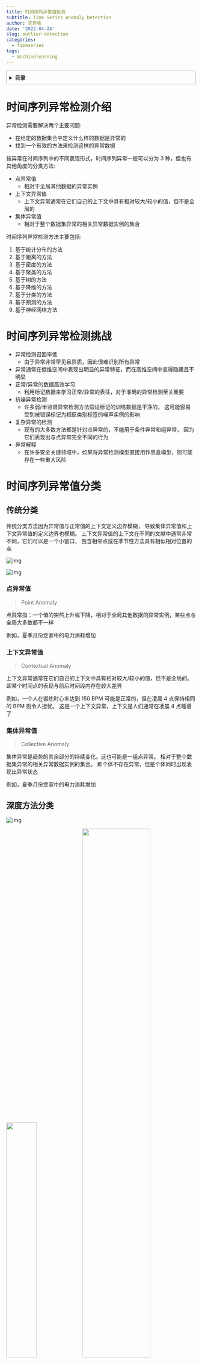 ```yaml
---
title: 时间序列异常值检测
subtitle: Time Series Anomaly Detection
author: 王哲峰
date: '2022-04-24'
slug: outlier-detection
categories:
  - timeseries
tags:
  - machinelearning
---
```


<style>
details {
    border: 1px solid #aaa;
    border-radius: 4px;
    padding: .5em .5em 0;
}
summary {
    font-weight: bold;
    margin: -.5em -.5em 0;
    padding: .5em;
}
details[open] {
    padding: .5em;
}
details[open] summary {
    border-bottom: 1px solid #aaa;
    margin-bottom: .5em;
}
img {
    pointer-events: none;
}
</style>

<details><summary>目录</summary><p>

- [时间序列异常检测介绍](#时间序列异常检测介绍)
- [时间序列异常检测挑战](#时间序列异常检测挑战)
- [时间序列异常值分类](#时间序列异常值分类)
  - [传统分类](#传统分类)
    - [点异常值](#点异常值)
    - [上下文异常值](#上下文异常值)
    - [集体异常值](#集体异常值)
  - [深度方法分类](#深度方法分类)
    - [点(Point)异常值](#点point异常值)
    - [模式(Pattern)异常值](#模式pattern异常值)
- [时间序列异常检测数据集](#时间序列异常检测数据集)
  - [SEQ](#seq)
  - [其他](#其他)
- [时间序列异常检测方法](#时间序列异常检测方法)
  - [基于统计分布的方法](#基于统计分布的方法)
    - [3-Sigma](#3-sigma)
    - [Z-Score](#z-score)
    - [Boxplot](#boxplot)
    - [Grubbs 检验](#grubbs-检验)
  - [基于方差分析的方法](#基于方差分析的方法)
    - [Elliptic Envelope](#elliptic-envelope)
    - [组内方差法](#组内方差法)
  - [基于距离的方法](#基于距离的方法)
    - [KNN](#knn)
  - [基于密度的方法](#基于密度的方法)
    - [LOF](#lof)
    - [COF](#cof)
    - [SOS](#sos)
  - [基于聚类的方法](#基于聚类的方法)
    - [K-Means 聚类](#k-means-聚类)
    - [DBSCAN](#dbscan)
    - [GMM](#gmm)
  - [基于树的方法](#基于树的方法)
    - [孤立森林](#孤立森林)
    - [RRCF](#rrcf)
  - [基于降维的方法](#基于降维的方法)
    - [PCA](#pca)
    - [AutoEncoder](#autoencoder)
  - [基于分类的方法](#基于分类的方法)
    - [One-Class SVM](#one-class-svm)
  - [基于预测的方法](#基于预测的方法)
    - [ARIMA](#arima)
  - [基于时序分解的方法](#基于时序分解的方法)
    - [STL](#stl)
    - [SH-ESD](#sh-esd)
  - [基于神经网络方法](#基于神经网络方法)
    - [特征提取](#特征提取)
    - [学习常态特征表征](#学习常态特征表征)
      - [通用常态特征表征学习](#通用常态特征表征学习)
      - [依赖异常度量的特征表征学习](#依赖异常度量的特征表征学习)
    - [端对端异常分数学习](#端对端异常分数学习)
- [结论和方向](#结论和方向)
- [参考](#参考)
</p></details><p></p>

# 时间序列异常检测介绍

异常检测需要解决两个主要问题: 

* 在给定的数据集合中定义什么样的数据是异常的
* 找到一个有效的方法来检测这样的异常数据

按异常在时间序列中的不同表现形式，时间序列异常一般可以分为 3 种，但也有其他角度的分类方法: 

* 点异常值
    - 相对于全局其他数据的异常实例
* 上下文异常值
    - 上下文异常通常在它们自己的上下文中具有相对较大/较小的值，但不是全局的
* 集体异常值
    - 相对于整个数据集异常的相关异常数据实例的集合

时间序列异常检测方法主要包括: 

1. 基于统计分布的方法
2. 基于距离的方法
3. 基于密度的方法
4. 基于聚类的方法
5. 基于树的方法
6. 基于降维的方法
7. 基于分类的方法
8. 基于预测的方法
9. 基于神经网络方法

# 时间序列异常检测挑战

* 异常检测召回率低
    - 由于异常非常罕见且异质，因此很难识别所有异常
* 异常通常在低维空间中表现出明显的异常特征，而在高维空间中变得隐藏且不明显
* 正常/异常的数据高效学习
    - 利用标记数据来学习正常/异常的表征，对于准确的异常检测至关重要
* 抗噪异常检测
    - 许多弱/半监督异常检测方法假设标记的训练数据是干净的，
      这可能容易受到被错误标记为相反类别标签的噪声实例的影响
* 复杂异常的检测
    - 现有的大多数方法都是针对点异常的，不能用于条件异常和组异常，
      因为它们表现出与点异常完全不同的行为
* 异常解释
    - 在许多安全关键领域中，如果将异常检测模型直接用作黑盒模型，则可能存在一些重大风险

# 时间序列异常值分类

## 传统分类

传统分类方法因为异常值与正常值的上下文定义边界模糊，
导致集体异常值和上下文异常值的定义边界也模糊。
上下文异常值的上下文在不同的文献中通常非常不同，它们可以是一个小窗口，
包含相邻点或在季节性方法具有相似相对位置的点

![img](images/tranditional_type.png)

![img](images/tranditional_type3.png)

### 点异常值

> Point Anomaly

点异常指：一个值的突然上升或下降，相对于全局其他数据的异常实例，某些点与全局大多数都不一样

例如，夏季月份您家中的电力消耗增加

### 上下文异常值

> Contextual Anomaly

上下文异常通常在它们自己的上下文中具有相对较大/较小的值，但不是全局的。
即某个时间点的表现与前后时间段内存在较大差异

例如，一个人在锻炼时心率达到 150 BPM 可能是正常的，但在凌晨 4 点保持相同的 BPM 则令人担忧。
这是一个上下文异常，上下文是人们通常在凌晨 4 点睡着了

### 集体异常值

> Collective Anomaly

集体异常是趋势的其余部分的持续变化。这也可能是一组点异常。
相对于整个数据集异常的相关异常数据实例的集合。
即个体不存在异常，但是个体同时出现表现出异常状态

例如，夏季月份您家中的电力消耗增加

## 深度方法分类

![img](images/deep_type.png)

<img src="images/deep_point_type.png" width="40%" /><img src="images/deep_pattern_type.png" width="60%" />

### 点(Point)异常值

* Global：全局异常
* Contextual：上下文异常

### 模式(Pattern)异常值

* Shapelet：形状异常
* Seasonal：季节性/周期性异常
* Trend：趋势异常

关于三类 Pattern 异常，可以基于 shapelet 函数来定义:

`$$X_{i,j} = \rho(2 \pi T_{i,j}, \omega) + \tau(T_{i,j})$$`

其中:

* `$X_{i,j}$` 是由多个不同频率的波的值相加得到的
* `$\rho(2 \pi T,\omega) = \sum_{n}[A \sin(2 \pi \omega_{n} T) + B \cos(2 \pi \omega_{n} T)]$`
* `$\tau(\cdot)$` 为趋势项，例如：线性函数 `$\tau(T) = T$`

如果 `$s$` 为相似相度量函数，那么以上三种异常类型可以分别定义为：

* Shapelet outliers(异常的局部子序列)
    - `$s(\rho(\cdot), \hat{\rho}(\cdot)) > \delta$`，其中，`$\delta$` 为异常判定的阈值
* Seasonal outliers(异常周期性的局部子序列)
    - `$s(\omega, \hat{\omega}) > \delta$`，其中，`$\delta$` 为异常判定的阈值
* Trend outliers(异常趋势的局部子序列)
    - `$s(\tau(\cdot), \hat{\tau}(\cdot)) > \delta$`，其中，`$\delta$` 为异常判定的阈值

# 时间序列异常检测数据集

## SEQ

基于 shapelet 函数，可以获取 35 个合成数据集(可称 NeurlIPS-TS synthestic datasets or SEQ),
其中 20 个单变量，15 个多变量数据集。该数据集覆盖各类异常数据

## 其他

![img](images/data.png)

# 时间序列异常检测方法

![img](images/models.png)

![img](images/models_standard.png)

## 基于统计分布的方法

基于统计的方法最直观，适用于几乎所有类型的时间序列。在这种方法中，异常值的上限和下限是根据特定的统计量创建的，
例如：均值、标准差、Z 统计量、T 统计量、分布的百分位数

### 3-Sigma

基于正态分布，3-Sigma 准则认为值在 `$(\mu - 3\sigma, \mu + 3\sigma)$` 区间的概率为 99.74%，
当数据分布超过这个区间时即认为是异常数据，为提升准确率可采用同环比策略

![img](images/3sigma.png)

取整个序列的均值和标准差是不可取的，因为在这种情况下，边界将是静态的。
边界应该在滚动窗口的基础上创建，就像考虑一组连续的观察来创建边界，
然后转移到另一个窗口。该方法是一种高效、简单的离群点检测方法

### Z-Score

Z-Score 方法假定数据是高斯分布，异常值是分布尾部的数据点，因此远离数据的平均值。
距离的远近取决于使用公式归一化数据集 `$z_{i}$` 的设定阈值 `$z_{threshold}$`

`$$z_{i} = \frac{x_{i} - \mu}{\sigma}$$`

异常值也进行了标准化处理，如果绝对值大于 `$z_{threshold}$` 则认为该观测值为异常值：

`$$|z_{i}| > z_{threshold}$$`

这里 `$z_{threshold}$` 一般设置为 2.5、3.0、3.5。当 `$z_{threshold} = 3$` 作为阈值去提出异常点时，
便相当于 3-Sigma

### Boxplot

箱线图是基于四分位距(IQR)检测异常点的

![img](images/boxplot.png)

### Grubbs 检验

Grubbs 检验常被用来检验服从正态分布的单变量数据集(univariate dataset) 中的单个异常值。
若有异常值，则其必为数据集中的最大值或最小值

Grubbs 检验的原假设与备择假设如下：

* H0：数据集中没有异常值
* H1：数据集中有一个异常值

Grubbs 检验需要总体是正态分布。算法流程如下：

1. 序列样本从小到大排序
2. 求序列样本的均值 mean 和标准差 std
3. 计算 min 和 max 与 mean 的差距，更大的那个为可疑值
4. 求可疑值的 Z-score(standard score)，如果大于 Grubbs 临界值，那么就是异常值
5. 排除序列中的异常值，对剩余序列循环做 1-4 步骤

Grubbs 临界值可以查表得到，它由两个值决定：

* 检出水平 `$\alpha$`(越严格越小)
* 样本数量 `$n$`

Grubbs 检验方法的局限：

* 只能检测单维度数据
* 无法精确的输出正常区间
* 它的判断机制是“逐一剔除”，所以每个异常值都要单独计算整个步骤，数据量大吃不消
* 需假定数据服从正态分布或近正态分布

## 基于方差分析的方法

### Elliptic Envelope

> Elliptic Envelope，椭圆包格

Elliptic Envelope 算法的思路是，假设常规数据隐含这一个已知的概率分布。基于这个假设，我们尝试确定数据的形状（边界），
也可以将远离边界的样本点定义为异常点。sklearn 提供了一个 `sklearn.covariance.EllipticEnvelope` 类，
它可以根据数据做一个鲁棒的协方差估计，然后学习到一个包围中心样本点并忽视离群点的椭圆

### 组内方差法


## 基于距离的方法

### KNN

KNN 依次计算每个样本与它最近的 `$K$` 个样本的平均距离，
再利用计算的距离与阈值进行比较，如果大于阈值，则认为是异常值

* 优点是不需要假设数据的分布
* 缺点是仅可以找出全局异常点，无法找到局部异常点

## 基于密度的方法

### LOF

> Local Outlier Factor，LOF

LOF 是基于密度的经典算法，通过给每个数据点都分配一个依赖于邻域密度的离群因子 LOF，
进而判断该数据点是否为离群点。它的好处在于可以量化每个数据点的异常程度(outlierness)

![img](images/LOF.png)

**数据点 P 的局部相对密度(局部异常因子，LOF)：** 

`$$LOF_{k}(P) = \frac{\sum_{N_{k}(P) \in O}\frac{lrd_{k}(O)}{lrd_{k}(P)}}{|N_{k}(P)|} \\
              = \frac{\frac{\sum_{N_{k}(P) \in O}lrd_{k}(O)}{|N_{k}(P)|}}{lrd_{k}(P)}$$`

**数据点 P 在 `$k$` 邻域内点的平均局部可达密度：**

`$$\frac{\sum_{N_{k}(P) \in O}lrd_{k}(O)}{|N_{k}(P)|}$$`

**数据点 P 的局部可达密度(数据点 P 最近邻的平均可达距离的倒数。距离越大，密度越小)：**

`$$lrd_{k}(P) = \frac{1}{\frac{\sum_{N_{k}(P) \in O} reach\_dist_{k}(O, P)}{|N_{k}(P)|}}$$`

**点 P 到点 O 的第 `$k$` 可达距离：**

`$$reach\_dist_{k}(O, P) = max\{d_{k}(O), d(O, P)\}$$`

其中:

* `$d_{k}(O)$`: 点 O 的 `$k$` 近邻距离，即第 `$k$` 个最近的点跟点 O 之间的距离
* `$d(O, P)$`: 点 P 到点 O 的距离

整体来说，LOF 算法流程如下：

* 对于每个数据点，计算它与其他所有点的距离，并按从近到远排序
* 对于每个数据点，找到它的 K-Nearest-Neighbor，计算 LOF 得分

### COF

> Connectivity-Based Outlier Factor，COF

COF 是 LOF 的变种，相比于 LOF，COF 可以处理低密度下的异常值，
COF 的局部密度是基于平均链式距离计算得到。
在一开始的时候一样会先计算出每个点的 k-nearest neighbor。
而接下来会计算每个点的 Set Based Nearest Path，如下图

![img](images/COF.png)

假使 `$k=5$`，所以 F 的 neighbor 为 B、C、D、E、G。而对于 F 离他最近的点为 E，
所以 SBN Path 的第一个元素是 F、第二个是 E。离 E 最近的点为 D 所以第三个元素为 D，
接下来离 D 最近的点为 C 和 G，所以第四和五个元素为 C 和 G，最后离 C 最近的点为 B，
第六个元素为 B。所以整个流程下来，F 的 SBN Path 为 `$\{F, E, D, C, G, C, B\}$`。
而对于 SBN Path 所对应的距离 `$e=\{e_1, e_2, e_3,\ldots,e_k\}$`，依照上面的例子 `$e=\{3,2,1,1,1\}$`

所以可以说假使想计算 p 点的 SBN Path，
只要直接计算 p 点和其 neighbor 所有点所构成的 graph 的 minimum spanning tree，
之后再以 p 点为起点执行 shortest path 算法，就可以得到 SBN Path。
有了 SBN Path 后，接下来就会计算 p 点的链式距离

`$$ac\_distance(p) = \sum_{i=1}^{k}\frac{2(k+1-i)}{k(k+1)}dist(e_{i})$$`

有了 `$ac\_distance$` 后，就可以计算 COF：

`$$COF(p) = \frac{ac\_distance(p)}{\frac{1}{k} \sum_{o \in N_{k}(p)} ac\_distance(o)}$$`

### SOS

> Stochastic Outlier Selection，SOS

SOS 的思想是：当一个点和其它所有点的关联度(affinity)都很小的时候，它就是一个异常点。
将特征矩阵(feature martrix)或者相异度矩阵(dissimilarity matrix)输入给 SOS 算法，
会返回一个异常概率值向量(每个点对应一个)

![img](images/SOS.png)

SOS 算法的流程：

1. 计算相异度矩阵 `$D$`
    - 相异度矩阵(dissimilarity matrix)是各样本两两之间的度量距离，比如欧式距离或汉明距离等
2. 计算关联度矩阵 `$A$`
    - 关联度矩阵(affinity matrix)反映的是度量距离方差，如图：点 `$x_{5}$` 的密度最大，方差最小； 
      `$x_{6}$` 的密度最小，方差最大

![img](images/affinity_matrix.png)

3. 计算关联概率矩阵 `$B$`
    - 关联概率矩阵(binding probability matrix)就是把关联矩阵(affinity matrix)按行归一化得到的

![img](images/binding_prob_matrix.png)

4. 算出异常概率向量
    - 得到了关联概率矩阵，每个点的异常概率值就用如下的公式计算，
      当一个点和其它所有点的关联度(affinity)都很小的时候，它就是一个异常点

    `$$p(x_{i} \in C_{0}) = \prod_{j \neq i}(1 - b_{ji})$$`

## 基于聚类的方法

### K-Means 聚类

K-Means 聚类是一种无监督机器学习算法，经常用于检测时间序列数据中的异常值。
该算法查看数据集中的数据点，并将相似的数据点分组为 K 个聚类。
通过测量数据点到其最近质心的距离来区分异常。
如果距离大于某个阈值，则将该数据点标记为异常。
K-Means 算法使用欧几里得距离进行比

### DBSCAN

DBSCAN 算法(Density-Based Spatial Clustering of Applications with Noise)的输入和输出如下，
对于无法形成聚类簇的孤立点，即为异常点(噪声点)

DBSCAN 输入：

* 数据集，邻域半径 Eps，邻域中数据对象数目阈值 MinPts

DBSCAN 输出：

* 密度联通簇

DBSCAN 中的三种点的类别:

![img](images/dbscan_point.png)

DBSCAN 中的四种点的关系:

![img](images/dbscan_relation.png)

DBSCAN 的算法实现步骤:

![img](images/dbscan_algorithms.png)

DBSCAN 算法具体处理流程如下:

1. 从数据集中任意选取一个数据对象点 p
2. 如果对于参数 Eps 和 MinPts，所选取的数据对象点 p 为核心点，则找出所有从 p 密度可达的数据对象点，形成一个簇
3. 如果选取的数据对象点 p 是边缘点，选取另一个数据对象点
4. 重复以上 2、3 步，直到所有点被处理

### GMM

## 基于树的方法

### 孤立森林

> Isolation Forest，孤立森林

孤立森林(Isolation Forest，iForest)中的 “孤立” (isolation) 指的是 “把异常点从所有样本中孤立出来”，
论文中的原文是 “separating an instance from the rest of the instances”。

孤立森林是一种基于决策树的异常检测机器学习算法。它通过使用决策树的分区隔离给定特征集上的数据点来工作。
换句话说，它从数据集中取出一个样本，并在该样本上构建树，直到每个点都被隔离。
为了隔离数据点，随机选择 m 个特征，通过在所选特征的最大值和最小值之间随机选择一个值来分割数据点。
观察值的划分递归地重复，直到所有的观察值被孤立。
特征的随机分区将为异常数据点在树中创建更短的路径，从而将它们与其余数据区分开来

用一个随机超平面对一个数据空间进行切割，切一次可以生成两个子空间。
接下来，再继续随机选取超平面，来切割第一步得到的两个子空间，以此循环下去，
直到每子空间里面只包含一个数据点为止。可以发现，那些密度很高的簇要被切很多次才会停止切割，
即每个点都单独存在于一个子空间内，但那些分布稀疏的点，大都很早就停到一个子空间内了。
所以，整个孤立森林的算法思想：异常样本更容易快速落入叶子结点或者说，异常样本在决策树上，距离根节点更近

![img](images/iForest.png)

获得 `$t$` 个孤立树后，单棵树的训练就结束了。接下来就可以用生成的孤立树来评估测试数据了，
即计算异常分数 `$s$`。对于每个样本 `$x$`，需要对其综合计算每棵树的结果，
通过下面的公式计算异常得分： 

`$$s(x, n) = 2^{-\frac{E(h(x))}{c(n)}}$$`

其中:

* `$h(x)$`：样本在 iTree 上的 PathLength
* `$E(h(x))$`：样本在 `$t$` 棵 iTree 的 PathLength 的均值
* `$c(n)$` `$n$` 个样本构建一个二叉搜索数 BST 中的未成功搜索平均路径长度(均值 `$h(x)$` 对外部节点终端的估计等同于 BST 的未成功搜索)，
  `$E(h(x))/c(n)$` 是对样本 `$x$` 的路径长度 `$h(x)$` 进行标准化处理。
  `$H(n-1)$` 是调和数，可使用 `$\ln(n-1) + 0.5772156649$`(欧拉常数)估算

  `$$c(n) = 2H(n-1) - \frac{2(n-1)}{n} = 2[ln(n-1) + 0.5772156649] - \frac{2(n-1)}{n}$$`

异常分数 `$s$` 指数部分值域为 `$(-\infty, 0)$`，因此 `$s$` 值域为 `$(0, 1)$`。
当 PathLength 越小，`$s$` 越接近 1，此时样本为异常值的概率越大

### RRCF

## 基于降维的方法

### PCA

PCA 在异常检测方面的做法，大体有两种思路：

* 将数据映射到低维特征空间，然后在特征空间不同维度上查看每个数据点跟其它数据的偏差
* 将数据映射到低维特征空间，然后由低维特征空间重新映射回原空间，
  尝试用低维特征重构原始数据，看重构误差的大小

PCA 在做特征值分解，会得到：

* 特征向量：反应了原始数据方差变化程度的不同方向
* 特征值：数据在对应方向上的方差大小

所以，最大特征值对应的特征向量为数据方差最大的方向，最小特征值对应的特征向量为数据方差最小的方向。
原始数据在不同方向上的方差变化反应了其内在特点。如果单个数据样本跟整体数据样本表现出的特点不太一致，
比如在某些方向上跟其它数据样本偏离较大，可能就表示该数据样本是一个异常点

在前面提到第一种做法中，样本 `$x_i$` 的异常分数为该样本在所有方向上的偏离程度： 

`$$Score(x_{i}) = \sum_{j=1}^{n}d_{ij} = \sum_{j=1}^{n}\frac{(x_{i}^{T}) \cdot e_{j}}{}$$`

其中，为样本在重构空间里离特征向量的距离。若存在样本点偏离各主成分越远，会越大，意味偏移程度大，异常分数高。
是特征值，用于归一化，使不同方向上的偏离程度具有可比性

在计算异常分数时，关于特征向量（即度量异常用的标杆）选择又有两种方式：

* 考虑在前 k 个特征向量方向上的偏差：前 k 个特征向量往往直接对应原始数据里的某几个特征，
  在前几个特征向量方向上偏差比较大的数据样本，往往就是在原始数据中那几个特征上的极值点
* 考虑后 r 个特征向量方向上的偏差：后 r 个特征向量通常表示某几个原始特征的线性组合，
  线性组合之后的方差比较小反应了这几个特征之间的某种关系。在后几个特征方向上偏差比较大的数据样本，
  表示它在原始数据里对应的那几个特征上出现了与预计不太一致的情况得分大于阈值 C 则判断为异常

第二种做法，PCA 提取了数据的主要特征，如果一个数据样本不容易被重构出来，
表示这个数据样本的特征跟整体数据样本的特征不一致，那么它显然就是一个异常的样本： 

其中，是基于 k 维特征向量重构的样本

基于低维特征进行数据样本的重构时，舍弃了较小的特征值对应的特征向量方向上的信息。
换一句话说，重构误差其实主要来自较小的特征值对应的特征向量方向上的信息。
基于这个直观的理解，PCA 在异常检测上的两种不同思路都会特别关注较小的特征值对应的特征向量。
所以，我们说 PCA 在做异常检测时候的两种思路本质上是相似的，
当然第一种方法还可以关注较大特征值对应的特征向量

### AutoEncoder

PCA 是线性降维，AutoEncoder 是非线性降维。根据正常数据训练出来的 AutoEncoder，
能够将正常样本重建还原，但是却无法将异于正常分布的数据点较好地还原，导致还原误差较大。
因此如果一个新样本被编码，解码之后，它的误差超出正常数据编码和解码后的误差范围，
则视作为异常数据。需要注意的是，AutoEncoder 训练使用的数据是正常数据（即无异常值），
这样才能得到重构后误差分布范围是多少以内是合理正常的。所以 AutoEncoder 在这里做异常检测时，
算是一种有监督学习的方法

## 基于分类的方法

### One-Class SVM

One-Class SVM 算法的思路非常简单，就是寻找一个超平面将样本中的正例圈出来，
预测就是用这个超平面做决策，在圈内的样本就认为是正样本，在圈外的样本是负样本，
用在异常检测中，负样本可看做异常样本。它属于无监督学习，所以不需要标签

One-Class SVM 又一种推导方式是 SVDD(Support Vector Domain Description，支持向量域描述)，
对于 SVDD 来说，我们期望所有不是异常的样本都是正类别，同时它采用一个超球体，
而不是一个超平面来做划分，该算法在特征空间中获得数据周围的球形边界，
期望最小化这个超球体的体积，从而最小化异常点数据的影响

假设产生的超球体参数为中心 `$o$` 和对应的超球体半径 `$r>0$`，超球体体积 `$V(r)$` 被最小化，
中心 `$o$` 是支持行了的线性组合；跟传统 SVM 方法相似，可以要求所有训练数据点 `$x_{i}$` 到中心的距离严格小于 `$r$`。
但是同时构造一个惩罚系数为 C 的松弛变量 `$\zeta_{i}$`，优化问题入下所示：

`$$\underbrace{min}_{r,\rho} V(r) + C\sum_{i=1}^{m}\zeta_{i}$$`

`$$||x_{i} - o||_{2} \leq r + \xi_{i}, i = 1,2,\ldots,m$$`
`$$\xi_{i} \geq 0, i = 1,2,\ldots,m$$`

C 是调节松弛变量的影响大小，说的通俗一点就是，给那些需要松弛的数据点多少松弛空间，
如果 C 比较小，会给离群点较大的弹性，使得它们可以不被包含进超球体

## 基于预测的方法

对于单条时序数据，根据其预测出来的时序曲线和真实的数据相比，求出每个点的残差，
并对残差序列建模，利用 KSigma 或者分位数等方法便可以进行异常检测。具体的流程如下

![img](images/predict_method.png)

### ARIMA

可用于通过使用预测值与实际值之间的差异来查找异常

## 基于时序分解的方法

### STL

> Seasonal-Trend decomposition using Loess

去除(隔离)时间序列数据中的模式，所以留下的任何东西都是“不规则的”，因此是异常的

![img](images/stl.png)

### SH-ESD 

> Twitter Seasonal Hybrid ESD

SH-ESD 是建立在 ESD(Extreme Studentized Deviate)上的。该方法是基于使用时间序列分解和统计检验

## 基于神经网络方法

![img](images/models_deeplearning.png)

深度相关的代表性模型：

![img](images/deep_models.png)

1. 特征提取
    - deep learning 和 anomaly detection 是分开的，deep learning 只负责特征提取
2. 常态特征表征学习：deep learning 和 anomaly detection 是相互依赖的，一起学习正常样本的有效表征
    - 通用常态特征表征学习：这类方法最优化一个特征学习目标函数，该函数不是为异常检测而设计的，
      但学习到的高级特征能够用于异常检测，因为这些高级特征包含了数据的隐藏规律
    - 依赖异常度量的特征表征学习：该类方法直接将现有的异常评价指标嵌入表征学习的优化目标中
3. 端对端异常分数学习
    - deep learning 和 anomaly detection 是完全一体的，通过端到端的学习，直接输出异常分数

### 特征提取

旨在利用深度学习从高维和/或非线性可分离数据中提取低维特征表征，用于下游异常检测。
特征提取和异常评分完全不相交且彼此独立。因此，深度学习组件仅作为降维工作

优点：

* 很容易获得大量先进的预训练深度模型和现成的异常检测器做特征提取和异常检测
* 深度特征提取比传统线性方法更有效

缺点：

* 特征提取和异常评分是独立分开的，通常会导致次优的异常评分
* 预训练的深度模型通常仅限于特定类型的数据。(感觉更适用于图像，
  因为图像可以做分类预训练，个人对时序预训练了解的不是很多)

### 学习常态特征表征

#### 通用常态特征表征学习

这类方法最优化一个特征学习目标函数，该函数不是为异常检测而设计的，
但学习到的高级特征能够用于异常检测，因为这些高级特征包含了数据的隐藏规律。
例如：AutoEncoder、GAN、预测模型(LSTM)。

优点：

* AE：方法简单，可用不同AE变种
* GAN：产生正常样本的能力很强，而产生异常样本的能力就很弱，因此有利于进行异常检测
* 预测模型：存在大量序列预测模型，能学到时间和空间的依赖性

缺点：

* AE：学习到的特征表征可能会因为“训练数据中不常见的规律、异常值或噪声“而产生偏差
* GAN：训练可能存在多种问题，比如难以收敛，模式坍塌。因此，基于异常检测的 GANs 训练或难以进行
* 预测模型：序列预测的计算成本高

另外，以上方法都有两个共性问题：

* 都假设训练集是正常样本，但若训练集中混入噪声或异常值，会给模型表征学习能力带来偏差
* 没有将异常评价纳入到模型优化的目标当中，最后检测的结果可能是次优的

#### 依赖异常度量的特征表征学习

该类方法直接将现有的异常评价指标嵌入表征学习的优化目标中，
解决了通用常态特征表征学习中第二个共性问题。
例如 Deep one-class SVM，Deep one-class Support Vector Data Description(Deep one-class SVDD)等

优化：

* 基于距离的度量：比起传统方法，能处理高维空间数据，有丰富的理论支持
* 基于one-class分类的度量：表征学习和one-class模型能一起学习更好的特征表示，同时免于手动选择核函数
* 基于聚类的度量：对于复杂数据，可以让聚类方法在深度专门优化后的表征空间内检测异常点

缺点：

* 基于距离的度量：计算量大
* 基于one-class分类的度量：在正常类内分布复杂的数据集上，该模型可能会无效
* 基于聚类的度量：模型的表现严重依赖于聚类结果。也受污染数据的影响

以上缺点在于：没办法直接输出异常分数

### 端对端异常分数学习

通过端到端的学习，直接输出异常分数。个人对这部分的了解是一片空白，
只能初略转述下综述中的内容，有兴趣的朋友可以阅读原文跟进相关工作

优点：

* 排名模型：利用了排序理论
* 先验驱动模型：将不同的先验分布嵌入到模型中，并提供更多解释性
* Softmax似然模型：可以捕捉异常的特征交互信息
* 端到端的one-class分类模型：端到端式的对抗式优化，GAN有丰富的理论和实践支持

缺点：

* 排名模型：训练数据中必须要有异常样本
* 先验驱动模型：没法设计一个普遍有效的先验，若先验分布不能很好地拟合真实分布，模型的效果可能会变差
* Softmax 似然模型：特征交互的计算成本很大，而且模型依赖负样本的质量
* 端到端的 one-class 分类模型：GAN 具有不稳定性，且仅限于半监督异常检测场景

# 结论和方向

把异常度量目标加入到表征学习中：表征学习时，一个关键问题是它们的目标函数是通用的，
但没有专门针对异常检测进行优化。在前面有提到依赖于异常度量的特征学习，
它便是通过施加来自传统异常度量的约束，来帮助解决这个问题

* 探索少标记样本的利用
    - 探索利用这些小标记数据来学习更强大的检测模型和更深层次架构
* 大规模无监督/自监督表示学习
    - 首先在无监督/自监督模式下从大规模未标记数据中学习可迁移的预训练表示模型，然后在半监督模式下微调异常检测模型
* 复杂异常的深度检测
    - 对条件/组异常的深度模型的探索明显较少。另外多模态异常检测是一个很大程度上尚未探索的研究领域
* 可解释和可操作的深度异常检测
    - 具有提供异常解释的内在能力的深度模型很重要，能减轻对人类用户的任何潜在偏见/风险以及实现决策行动
* 新颖的应用和设置
    - 例如分布外(OOD)检测、curiosity learning 等

# 参考

* [[1]时序异常检测综述整理](https://mp.weixin.qq.com/s/KNeSAPx-6B-wo5jzCM17YQ)
* [[2]Revisiting Time Series Outlier Detection:Definitions and Benchmarks](https://openreview.net/pdf?id=r8IvOsnHchr)
* [[3]异常检测综述：Deep Learning for Anomaly Detection: A Review](https://zhuanlan.zhihu.com/p/419161328)
* [[4]异常检测方法总结](https://mp.weixin.qq.com/s/rD229uPGuMCAhAnVfrN6Sg)
* [[5]时序预测竞赛之异常检测算法综述](https://zhuanlan.zhihu.com/p/336944097)
* [[6]剔除异常值栅格计算器](https://blog.csdn.net/weixin_39974030/article/details/112569610)
* [[7]异常检测算法之(KNN)-K Nearest Neighbors](https://zhuanlan.zhihu.com/p/501691799)
* [[8]一文读懂异常检测 LOF 算法(Python代码)](https://zhuanlan.zhihu.com/p/448276009)
* [[9]Nowak-Brzezińska, A., & Horyń, C. (2020). Outliers in rules-the comparision of LOF, COF and KMEANS algorithms. *Procedia Computer Science*, *176*, 1420-1429.]()
* [[10]機器學習_學習筆記系列(98)：基於連接異常因子分析(Connectivity-Based Outlier Factor) - 劉智皓 (Chih-Hao Liu)]()
* [[11]异常检测之SOS算法](https://zhuanlan.zhihu.com/p/34438518)
* [[12]SOS GitHub](https://github.com/jeroenjanssens/scikit-sos)
* [[13]DBSCAN算法详解](https://zhuanlan.zhihu.com/p/515268801)
* [[14]异常检测算法--孤立森林（Isolation Forest）剖析](https://zhuanlan.zhihu.com/p/74508141)
* [[15]孤立森林(isolation Forest)-一个通过瞎几把乱分进行异常检测的算法](https://zhuanlan.zhihu.com/p/484495545)
* [[16]孤立森林阅读](https://blog.csdn.net/MarkAustralia/article/details/120181899)
* [[17]数据异常值检测算法](https://zhuanlan.zhihu.com/p/362358580)
* [[18]时间序列异常检测](https://mp.weixin.qq.com/s/9TimTB_ccPsme2MNPuy6uA)
* [[19]One Class SVM](http://t.zoukankan.com/wj-1314-p-10701708.html)
* [[20]单类 SVM: SVDD](https://zhuanlan.zhihu.com/p/65617987)
* [[21]AutoEncoder](https://zhuanlan.zhihu.com/p/260882741)
* [[22]利用 Autoencoder 进行无监督异常检测](https://zhuanlan.zhihu.com/p/46188296)
* [[23]自编码器 AutoEncoder 解决异常检测问题](https://zhuanlan.zhihu.com/p/260882741)
* [sklearn.covariance.EllipticEnvelope](https://scikit-learn.org/stable/modules/generated/sklearn.covariance.EllipticEnvelope.html)
